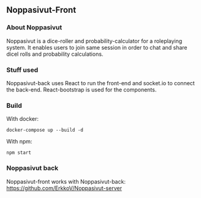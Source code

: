 ## Noppasivut-Front

### About Noppasivut

Noppasivut is a dice-roller and probability-calculator for a roleplaying system. It enables users to join same session in order to chat and share dicel rolls and probability calculations.

### Stuff used

Noppasivut-back uses React to run the front-end and socket.io to connect the back-end. React-bootstrap is used for the components.

### Build

With docker:

```
docker-compose up --build -d
```

With npm:

```
npm start
```

### Noppasivut back

Noppasivut-front works with Noppasivut-back:
https://github.com/ErkkoV/Noppasivut-server
